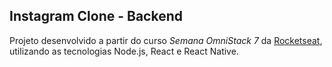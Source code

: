 ## Instagram Clone - Backend

Projeto desenvolvido a partir do curso *Semana OmniStack 7* da [Rocketseat](https://rocketseat.com.br/), utilizando as tecnologias Node.js, React e React Native.
